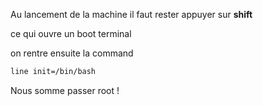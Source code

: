 Au lancement de la machine il faut rester appuyer sur __shift__

ce qui ouvre un boot terminal 

on rentre ensuite la command

```bash
line init=/bin/bash
```

Nous somme passer root !